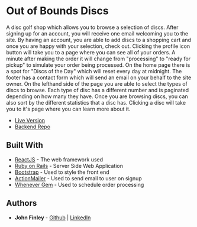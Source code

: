 # Out of Bounds Discs

A disc golf shop which allows you to browse a selection of discs. After signing up for an account, you will receive one email welcoming you to the site. By having an account, you are able to add discs to a shopping cart and once you are happy with your selection, check out. Clicking the profile icon button will take you to a page where you can see all of your orders. A minute after making the order it will change from "processing" to "ready for pickup" to simulate your order being processed. On the home page there is a spot for "Discs of the Day" which will reset every day at midnight. The footer has a contact form which will send an email on your behalf to the site owner. On the lefthand side of the page you are able to select the types of discs to browse. Each type of disc has a different number and is paginated depending on how many they have. Once you are browsing discs, you can also sort by the different statistics that a disc has. Clicking a disc will take you to it's page where you can learn more about it. 

* [Live Version](https://outofboundsdiscs.netlify.app/)
* [Backend Repo](https://github.com/jfinley6/capstone-project-backend)

## Built With

* [ReactJS](https://reactjs.org/docs/getting-started.html) - The web framework used
* [Ruby on Rails](https://guides.rubyonrails.org) - Server Side Web Application
* [Bootstrap](https://getbootstrap.com/docs/3.4/css/) - Used to style the front end
* [ActionMailer](https://guides.rubyonrails.org/action_mailer_basics.html) - Used to send email to user on signup
* [Whenever Gem](https://github.com/javan/whenever) - Used to schedule order processing

## Authors

* **John Finley** - [Github](https://github.com/jfinley6) | [LinkedIn](https://www.linkedin.com/in/john-tyler-finley/) 
